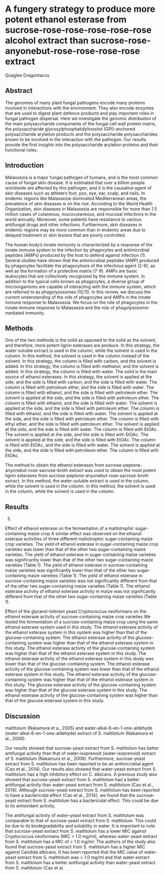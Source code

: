 # A fungery strategy to produce more potent ethanol esterase from sucrose-rose-rose-rose-rose-rose alcohol extract than sucrose-rose-anyonebut-rose-rose-rose-rose extract
Quaglee Dragontacos


## Abstract
The genomes of many plant fungal pathogens encode many proteins involved in interactions with the environment. They also encode enzymes that are used to digest plant defence products and play important roles in fungal pathogen dispersal. Here we investigate the genomic distribution of the main polysaccharide components of the fungal cell wall protein matrix, the polysaccharide glycosylphosphatidylinositol (GPI)-anchored polysaccharide arylation products and the polysaccharide polysaccharides known to be involved in the interaction with the pathogen. Our results provide the first insights into the polysaccharide arylation proteins and their functional roles.


## Introduction
Malassezia is a major fungal pathogen of humans, and is the most common cause of fungal skin disease. It is estimated that over a billion people worldwide are affected by this pathogen, and it is the causative agent of skin diseases such as athlete’s foot, pox, eye, ear, scalp, and nails. In endemic regions like Malassezia-dominated Mediterranean areas, the prevalence of skin diseases is on the rise. According to the World Health Organization, skin diseases in Malassezia are responsible for more than 1.5 million cases of cutaneous, mucocutaneous, and mucosal infections in the world annually. Moreover, some patients have resistance to various antifungal drugs and other infections. Furthermore, skin diseases in endemic regions may be more common than in endemic areas due to delayed treatment or skin lesions that are poorly controlled.

The human body’s innate immunity is characterized by a response of the innate immune system to the infection by phagocytes and antimicrobial peptides (AMPs) produced by the host to defend against infection (1). Several studies have shown that the antimicrobial peptides (AMP) produced by phagocytes facilitate the phagocytosis of the infectious agent (2-6), as well as the formation of a protective matrix (7-9). AMPs are basic leukocytes that are collectively recognized by the immune system. In addition to the typical cells known as phagocytes, a diverse group of microorganisms are capable of interacting with the immune system, which are referred to as phagolysosomes (10,11). In this review, we discuss the current understanding of the role of phagocytes and AMPs in the innate immune response to Malassezia. We focus on the role of phagocytes in the innate immune response to Malassezia and the role of phagolysosome-mediated immunity.


## Methods
One of the two methods is the solid as opposed to the solid as the solvent, and therefore, more potent lignin esterases are produce. In this strategy, the water-soluble extract is used in the column, while the solvent is used in the column. In this method, the solvent is used in the column instead of the solvent. In this strategy, the column is filled with carbon, and the solvent is added. In this strategy, the column is filled with methanol, and the solvent is added. In this strategy, the column is filled with water. The solid is the main source of ethanol esterases. In this strategy, the solvent is applied at the side, and the side is filled with carbon, and the side is filled with water. The column is filled with petroleum ether, and the side is filled with water. The column is filled with ethanol, and the side is filled with petroleum ether. The solvent is applied at the side, and the side is filled with petroleum ether. The column is filled with ethanol, and the side is filled with water. The solvent is applied at the side, and the side is filled with petroleum ether. The column is filled with ethanol, and the side is filled with water. The solvent is applied at the side, and the side is filled with petroleum ether. The column is filled with ethyl ether, and the side is filled with petroleum ether. The solvent is applied at the side, and the side is filled with water. The column is filled with EtOAc. The solvent is applied at the side, and the side is filled with EtOAc. The solvent is applied at the side, and the side is filled with EtOAc. The column is filled with EtOAc, and the side is filled with water. The solvent is applied at the side, and the side is filled with petroleum ether. The column is filled with EtOAc.

The method to obtain the ethanol esterases from sucrose-peptone-anyonebut-rose-sacrose-broth extract was used to obtain the most potent lignin esterases from sucrose-peptone-anyonebut-rose-sacrose-broth extract. In this method, the water-soluble extract is used in the column, while the solvent is used in the column. In this method, the solvent is used in the column, while the solvent is used in the column.


## Results
5.

Effect of ethanol esterase on the fermentation of a maltotrophic sugar-containing maize crop
A similar effect was observed on the ethanol esterase activities of three different maltotrophic sugar-containing maize crop varieties. The yield of ethanol esterase in sugar-containing maize crop varieties was lower than that of the other two sugar-containing maize varieties. The yield of ethanol esterase in sugar-containing maize varieties was significantly lower than that of the other two sugar-containing maize varieties (Table 1). The yield of ethanol esterase in sucrose-containing maize varieties was significantly lower than that of the other two sugar-containing maize varieties (Table 1). The yield of ethanol esterase in sucrose-containing maize varieties was not significantly different from that of the other two sugar-containing maize varieties (Table 1). The ethanol esterase activity of ethanol esterase activity in maize was not significantly different from that of the other two sugar-containing maize varieties (Table 1).

Effect of the glycerol-tolerant yeast Cryptococcus neoformans on the ethanol esterase activity of sucrose-containing maize crop varieties
We tested the fermentation of a sucrose-containing maize crop using the same ethanol esterase system used in this study. The ethanol esterase activity of the ethanol esterase system in this system was higher than that of the glucose-containing system. The ethanol esterase activity of the glucose-containing system was higher than that of the ethanol esterase system in this study. The ethanol esterase activity of the glucose-containing system was higher than that of the ethanol esterase system in this study. The ethanol esterase activity of the ethanol esterase system in this study was lower than that of the glucose-containing system. The ethanol esterase activity of the glucose-containing system was lower than that of the ethanol esterase system in this study. The ethanol esterase activity of the glucose-containing system was higher than that of the ethanol esterase system in this study. The glucose esterase activity of the glucose-containing system was higher than that of the glucose esterase system in this study. The ethanol esterase activity of the glucose-containing system was higher than that of the glucose esterase system in this study.


## Discussion
maltitolum (Nakamura et a., 2005) and water-alkal-6-en-1-one-aldehyde (water-alkal-6-en-1-one-aldehyde) extract of S. maltitolum (Nakamura et al., 2006).

Our results showed that sucrose-yeast extract from S. maltitolum has better antifungal activity than that of water-isoprenoid (water-isoprenoid) extract of S. maltitolum (Nakamura et al., 2006). Furthermore, sucrose-yeast extract from S. maltitolum has been reported to be an antimicrobial agent (Cao et al., 2014). Our results also showed that water-yeast extract from S. maltitolum has a high inhibitory effect on C. albicans. A previous study also showed that sucrose-yeast extract from S. maltitolum had a better antifungal activity than water-yeast extract from S. maltitolum (Cao et al., 2014). Although sucrose-yeast extract from S. maltitolum has been reported to have a bactericidal effect (Cao et al., 2014), we found that the sucrose-yeast extract from S. maltitolum has a bactericidal effect. This could be due to its antioxidant activity.

The antifungal activity of water-yeast extract from S. maltitolum was comparable to that of sucrose-yeast extract from S. maltitolum. This could be due to its biodegradability and solubility in water. It is important to note that sucrose-yeast extract from S. maltitolum has a lower MIC against Cryptococcus neoformans (MIC = 1.0 mg/ml), whereas water-yeast extract from S. maltitolum has a MIC of > 1.0 mg/ml. The authors of the study also found that sucrose-yeast extract from S. maltitolum has a higher MIC against Candida albicans. It has been reported that the MIC value of water-yeast extract from S. maltitolum was > 1.0 mg/ml and that water extract from S. maltitolum has a better antifungal activity than water-yeast extract from S. maltitolum (Cao et al.
